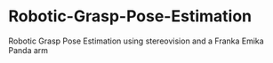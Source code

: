 # Robotic-Grasp-Pose-Estimation
Robotic Grasp Pose Estimation using stereovision and a Franka Emika Panda arm
